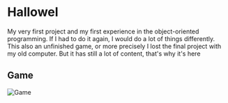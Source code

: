 # Hallowel

My very first project and my first experience in the object-oriented programming. If I had to do it again, I would do a lot of things differently.
This also an unfinished game, or more precisely I lost the final project with my old computer. But it has still a lot of content, that's why it's here

## Game

![Game](./Gifs/Game.gif)
